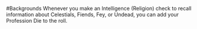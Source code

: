 #Backgrounds
Whenever you make an Intelligence (Religion) check to recall information about Celestials, Fiends, Fey, or Undead, you can add your Profession Die to the roll.